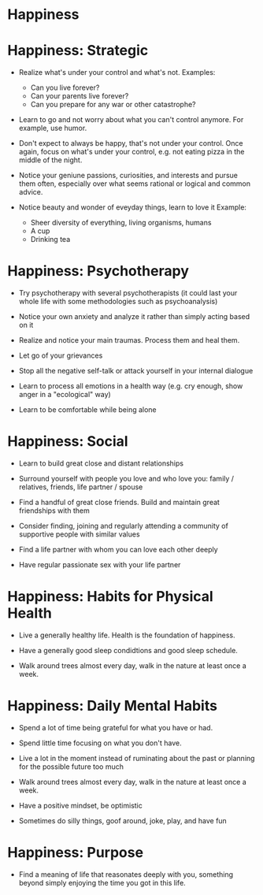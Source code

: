 # Happiness

# Happiness: Strategic

- Realize what's under your control and what's not.
  Examples:
  - Can you live forever?
  - Can your parents live forever?
  - Can you prepare for any war or other catastrophe?

- Learn to go and not worry about what you can't control anymore. For example, use humor.

- Don't expect to always be happy, that's not under your control. Once again, focus on what's under your control, e.g. not eating pizza in the middle of the night.

- Notice your geniune passions, curiosities, and interests and pursue them often, especially over what seems rational or logical and common advice.

- Notice beauty and wonder of eveyday things, learn to love it
  Example:
  - Sheer diversity of everything, living organisms, humans
  - A cup
  - Drinking tea
 
# Happiness: Psychotherapy

- Try psychotherapy with several psychotherapists (it could last your whole life with some methodologies such as psychoanalysis)

- Notice your own anxiety and analyze it rather than simply acting based on it

- Realize and notice your main traumas. Process them and heal them.

- Let go of your grievances

- Stop all the negative self-talk or attack yourself in your internal dialogue
  
- Learn to process all emotions in a health way (e.g. cry enough, show anger in a "ecological" way)
  
- Learn to be comfortable while being alone

# Happiness: Social

- Learn to build great close and distant relationships

- Surround yourself with people you love and who love you: family / relatives, friends, life partner / spouse

- Find a handful of great close friends. Build and maintain great friendships with them

- Consider finding, joining and regularly attending a community of supportive people with similar values

- Find a life partner with whom you can love each other deeply

- Have regular passionate sex with your life partner

# Happiness: Habits for Physical Health

- Live a generally healthy life. Health is the foundation of happiness.
  
- Have a generally good sleep condidtions and good sleep schedule.
  
- Walk around trees almost every day, walk in the nature at least once a week.

# Happiness: Daily Mental Habits

- Spend a lot of time being grateful for what you have or had.

- Spend little time focusing on what you don't have.

- Live a lot in the moment instead of ruminating about the past or planning for the possible future too much

- Walk around trees almost every day, walk in the nature at least once a week.

- Have a positive mindset, be optimistic

- Sometimes do silly things, goof around, joke, play, and have fun

# Happiness: Purpose

- Find a meaning of life that reasonates deeply with you, something beyond simply enjoying the time you got in this life.
